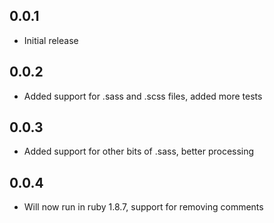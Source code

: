 ## 0.0.1

* Initial release

## 0.0.2

* Added support for .sass and .scss files, added more tests

## 0.0.3

* Added support for other bits of .sass, better processing

## 0.0.4

* Will now run in ruby 1.8.7, support for removing comments